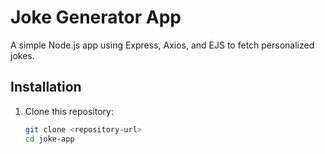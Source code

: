 # Joke Generator App

A simple Node.js app using Express, Axios, and EJS to fetch personalized jokes.

## Installation

1. Clone this repository:
   ```bash
   git clone <repository-url>
   cd joke-app
